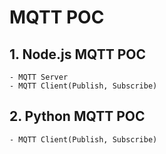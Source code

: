 # MQTT POC

## 1. Node.js MQTT POC

    - MQTT Server
    - MQTT Client(Publish, Subscribe)

## 2. Python MQTT POC

    - MQTT Client(Publish, Subscribe)
